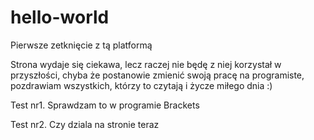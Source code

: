 # hello-world
Pierwsze zetknięcie z tą platformą 

Strona wydaje się ciekawa, lecz raczej nie będę z niej korzystał w przyszłości, chyba że postanowie zmienić swoją pracę na programiste, pozdrawiam wszystkich, którzy to czytają i życze miłego dnia :)


Test nr1. Sprawdzam to w programie Brackets

Test nr2. Czy dziala na stronie teraz

